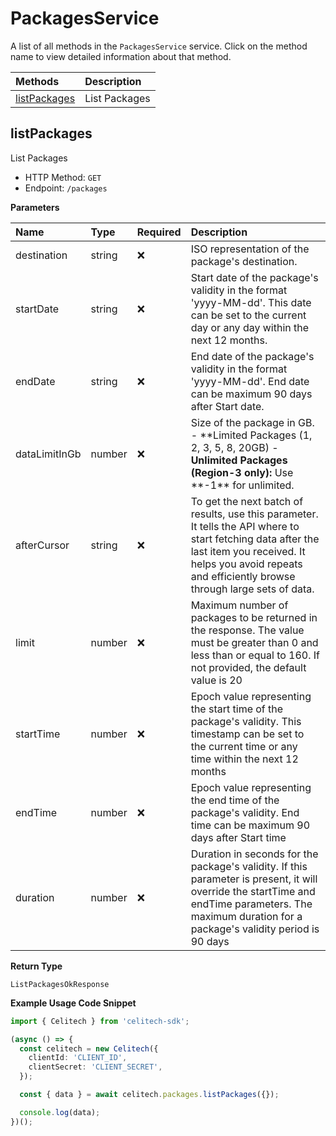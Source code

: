 # PackagesService

A list of all methods in the `PackagesService` service. Click on the method name to view detailed information about that method.

| Methods                       | Description   |
| :---------------------------- | :------------ |
| [listPackages](#listpackages) | List Packages |

## listPackages

List Packages

- HTTP Method: `GET`
- Endpoint: `/packages`

**Parameters**

| Name          | Type   | Required | Description                                                                                                                                                                                                         |
| :------------ | :----- | :------- | :------------------------------------------------------------------------------------------------------------------------------------------------------------------------------------------------------------------ |
| destination   | string | ❌       | ISO representation of the package's destination.                                                                                                                                                                    |
| startDate     | string | ❌       | Start date of the package's validity in the format 'yyyy-MM-dd'. This date can be set to the current day or any day within the next 12 months.                                                                      |
| endDate       | string | ❌       | End date of the package's validity in the format 'yyyy-MM-dd'. End date can be maximum 90 days after Start date.                                                                                                    |
| dataLimitInGb | number | ❌       | Size of the package in GB. - **Limited Packages (1, 2, 3, 5, 8, 20GB) - **Unlimited Packages (Region-3 only):** Use **-1\*\* for unlimited.                                                                         |
| afterCursor   | string | ❌       | To get the next batch of results, use this parameter. It tells the API where to start fetching data after the last item you received. It helps you avoid repeats and efficiently browse through large sets of data. |
| limit         | number | ❌       | Maximum number of packages to be returned in the response. The value must be greater than 0 and less than or equal to 160. If not provided, the default value is 20                                                 |
| startTime     | number | ❌       | Epoch value representing the start time of the package's validity. This timestamp can be set to the current time or any time within the next 12 months                                                              |
| endTime       | number | ❌       | Epoch value representing the end time of the package's validity. End time can be maximum 90 days after Start time                                                                                                   |
| duration      | number | ❌       | Duration in seconds for the package's validity. If this parameter is present, it will override the startTime and endTime parameters. The maximum duration for a package's validity period is 90 days                |

**Return Type**

`ListPackagesOkResponse`

**Example Usage Code Snippet**

```typescript
import { Celitech } from 'celitech-sdk';

(async () => {
  const celitech = new Celitech({
    clientId: 'CLIENT_ID',
    clientSecret: 'CLIENT_SECRET',
  });

  const { data } = await celitech.packages.listPackages({});

  console.log(data);
})();
```
